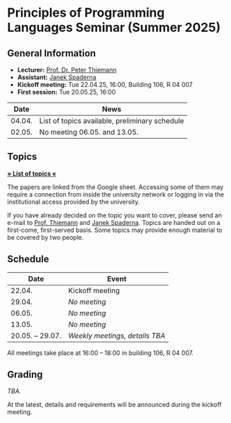# Principles of Programming Languages Seminar (Summer 2025)


## General Information

- **Lecturer:** [Prof. Dr. Peter Thiemann](/team/thiemann.md)
- **Assistant:** [Janek Spaderna](/team/spaderna.md)
- **Kickoff meeting:** Tue 22.04.25, 16:00, Building 106, R 04 007
- **First session:** Tue 20.05.25, 16:00

| Date   | News |
| ------ | ---- |
| 04.04. | List of topics available, preliminary schedule |
| 02.05. | No meeting 06.05. and 13.05. |


## Topics

**[» List of topics «][topics]**

The papers are linked from the Google sheet. Accessing some of them may require
a connection from inside the university network or logging in via the
institutional access provided by the university.

If you have already decided on the topic you want to cover, please send an
e-mail to [Prof. Thiemann](/team/thiemann.md) and [Janek
Spaderna](/team/spaderna.md). Topics are handed out on a first-come,
first-served basis. Some topics may provide enough material to be covered by
two people.

[topics]: https://docs.google.com/spreadsheets/d/1qVXBEEjuaQBhBjqbRrG1Ub8mBG3bDBRYWWTdi941xWI/edit?usp=sharing


## Schedule

| Date   | Event                                                              |
| ------ | ------------------------------------------------------------------ |
| 22.04. | Kickoff meeting                                                    |
| 29.04. | *No meeting*                                                       |
| 06.05. | *No meeting*                                                       |
| 13.05. | *No meeting*                                                       |
| 20.05. – 29.07. | *Weekly meetings, details TBA*                            |

All meetings take place at 16:00 – 18:00 in building 106, R 04 007.


## Grading

*TBA.*

At the latest, details and requirements will be announced during the kickoff
meeting.
